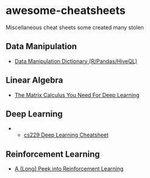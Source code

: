 # awesome-cheatsheets
Miscellaneous cheat sheets some created many stolen

## Data Manipulation
* [Data Manipulation Dictionary (R/Pandas/HiveQL)](https://docs.google.com/spreadsheets/d/1BYan2X52zt-lILMcMGupCkUTgbNHOG_n13QWJiCu3v4/edit?usp=sharing)

## Linear Algebra
* [The Matrix Calculus You Need For Deep Learning](http://explained.ai/matrix-calculus/index.html?fbclid=IwAR2o2n5vzZ0j-OFIN3AL4QXtUqYq7c2120VqmAbW2mjlamcRKNJU0enBWug)

## Deep Learning
* * [cs229 Deep Learning Cheatsheet](https://stanford.edu/~shervine/teaching/cs-229/cheatsheet-deep-learning.html)

## Reinforcement Learning
* [A (Long) Peek into Reinforcement Learning](https://lilianweng.github.io/lil-log/2018/02/19/a-long-peek-into-reinforcement-learning.html)
